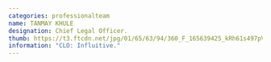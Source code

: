 ```yaml
---
categories: professionalteam
name: TANMAY KHULE
designation: Chief Legal Officer.
thumb: https://t3.ftcdn.net/jpg/01/65/63/94/360_F_165639425_kRh61s497pV7IOPAjwjme1btB8ICkV0L.jpg
information: "CLO: Influitive."
---
```

